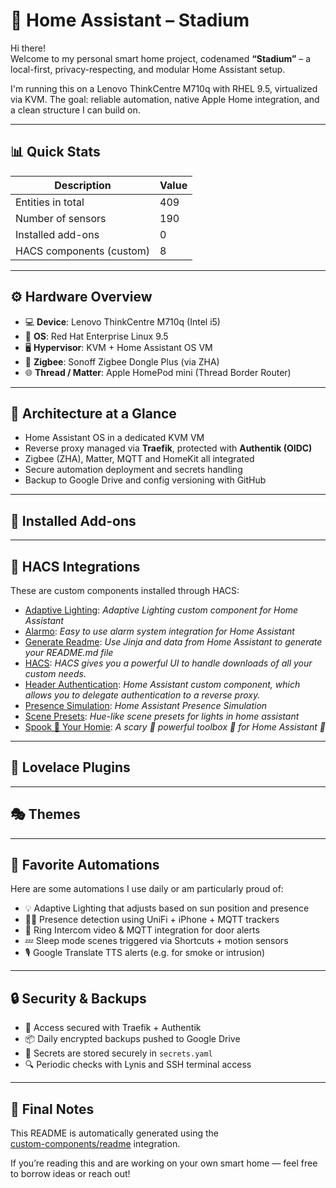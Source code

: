 # 🏡 Home Assistant – Stadium

Hi there!  
Welcome to my personal smart home project, codenamed **“Stadium”** – a local-first, privacy-respecting, and modular Home Assistant setup.

I'm running this on a Lenovo ThinkCentre M710q with RHEL 9.5, virtualized via KVM. The goal: reliable automation, native Apple Home integration, and a clean structure I can build on.

---

## 📊 Quick Stats

| Description               | Value                          |
|---------------------------|--------------------------------|
| Entities in total         | 409           |
| Number of sensors         | 190    |
| Installed add-ons         | 0           |
| HACS components (custom)  | 8  |

---

## ⚙️ Hardware Overview

- 💻 **Device**: Lenovo ThinkCentre M710q (Intel i5)
- 🧠 **OS**: Red Hat Enterprise Linux 9.5
- 🖥️ **Hypervisor**: KVM + Home Assistant OS VM
- 📡 **Zigbee**: Sonoff Zigbee Dongle Plus (via ZHA)
- 🌐 **Thread / Matter**: Apple HomePod mini (Thread Border Router)

---

## 🧠 Architecture at a Glance

- Home Assistant OS in a dedicated KVM VM
- Reverse proxy managed via **Traefik**, protected with **Authentik (OIDC)**
- Zigbee (ZHA), Matter, MQTT and HomeKit all integrated
- Secure automation deployment and secrets handling
- Backup to Google Drive and config versioning with GitHub

---

## 🧩 Installed Add-ons

---

## 🧬 HACS Integrations

These are custom components installed through HACS:
- [Adaptive Lighting](https://github.com/basnijholt/adaptive-lighting): _Adaptive Lighting custom component for Home Assistant_
- [Alarmo](https://github.com/nielsfaber/alarmo): _Easy to use alarm system integration for Home Assistant_
- [Generate Readme](https://github.com/custom-components/readme): _Use Jinja and data from Home Assistant to generate your README.md file_
- [HACS](https://github.com/hacs/integration): _HACS gives you a powerful UI to handle downloads of all your custom needs._
- [Header Authentication](https://github.com/BeryJu/hass-auth-header): _Home Assistant custom component, which allows you to delegate authentication to a reverse proxy._
- [Presence Simulation](https://github.com/slashback100/presence_simulation): _Home Assistant Presence Simulation_
- [Scene Presets](https://github.com/Hypfer/hass-scene_presets): _Hue-like scene presets for lights in home assistant_
- [Spook 👻 Your Homie](https://github.com/frenck/spook): _A scary 👻 powerful toolbox 🧰 for Home Assistant 🏡_

---

## 🎨 Lovelace Plugins

---

## 🎭 Themes

---

## 🤖 Favorite Automations

Here are some automations I use daily or am particularly proud of:

- 💡 Adaptive Lighting that adjusts based on sun position and presence
- 🕵️‍♂️ Presence detection using UniFi + iPhone + MQTT trackers
- 🔔 Ring Intercom video & MQTT integration for door alerts
- 💤 Sleep mode scenes triggered via Shortcuts + motion sensors
- 🎙️ Google Translate TTS alerts (e.g. for smoke or intrusion)

---

## 🔒 Security & Backups

- 🔐 Access secured with Traefik + Authentik
- 📦 Daily encrypted backups pushed to Google Drive
- 🧾 Secrets are stored securely in `secrets.yaml`
- 🔍 Periodic checks with Lynis and SSH terminal access

---

## 📝 Final Notes

This README is automatically generated using the  
[custom-components/readme](https://github.com/custom-components/readme) integration.

If you’re reading this and are working on your own smart home — feel free to borrow ideas or reach out!